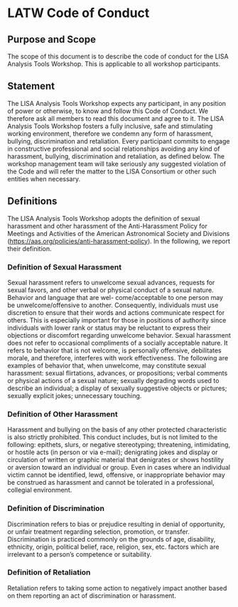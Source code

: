 # LATW Code of Conduct

## Purpose and Scope

The scope of this document is to describe the code of conduct for the LISA Analysis Tools Workshop. This is applicable to all workshop participants.

## Statement

The LISA Analysis Tools Workshop expects any participant, in any position of power or otherwise, to know and follow this Code of Conduct. We therefore ask all members to read this document and agree to it. The LISA Analysis Tools Workshop fosters a fully inclusive, safe and stimulating working environment, therefore we condemn any form of harassment, bullying, discrimination and retaliation. Every participant commits to engage in constructive professional and social relationships avoiding any kind of harassment, bullying, discrimination and retaliation, as defined below. The workshop management team will take seriously any suggested violation of the Code and will refer the matter to the LISA Consortium or other such entities when necessary.

## Definitions
The LISA Analysis Tools Workshop adopts the definition of sexual harassment and other harassment of the Anti-Harassment Policy for Meetings and Activities of the American Astronomical Society and Divisions (https://aas.org/policies/anti-harassment-policy). In the following, we report their definition.

### Definition of Sexual Harassment

Sexual harassment refers to unwelcome sexual advances, requests for sexual favors, and other verbal or physical conduct of a sexual nature. Behavior and language that are wel- come/acceptable to one person may be unwelcome/offensive to another. Consequently, individuals must use discretion to ensure that their words and actions communicate respect for others. This is especially important for those in positions of authority since individuals with lower rank or status may be reluctant to express their objections or discomfort regarding unwelcome behavior. Sexual harassment does not refer to occasional compliments of a socially acceptable nature. It refers to behavior that is not welcome, is personally offensive, debilitates morale, and therefore, interferes with work effectiveness. The following are examples of behavior that, when unwelcome, may constitute sexual harassment: sexual flirtations, advances, or propositions; verbal comments or physical actions of a sexual nature; sexually degrading words used to describe an individual; a display of sexually suggestive objects or pictures; sexually explicit jokes; unnecessary touching.

### Definition of Other Harassment

Harassment and bullying on the basis of any other protected characteristic is also strictly prohibited. This conduct includes, but is not limited to the following: epithets, slurs, or negative stereotyping; threatening, intimidating, or hostile acts (in person or via e-mail); denigrating jokes and display or circulation of written or graphic material that denigrates or shows hostility or aversion toward an individual or group. Even in cases where an individual victim cannot be identified, lewd, offensive, or inappropriate behavior may be construed as harassment and cannot be tolerated in a professional, collegial environment.

### Definition of Discrimination

Discrimination refers to bias or prejudice resulting in denial of opportunity, or unfair treatment regarding selection, promotion, or transfer. Discrimination is practiced commonly on the grounds of age, disability, ethnicity, origin, political belief, race, religion, sex, etc. factors which are irrelevant to a person’s competence or suitability.

### Definition of Retaliation

Retaliation refers to taking some action to negatively impact another based on them reporting an act of discrimination or harassment.
